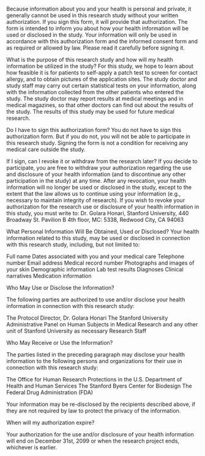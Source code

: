 Because information about you and your health is personal and private, it generally cannot be used in this research study without your written authorization.  If you sign this form, it will provide that authorization. The form is intended to inform you about how your health information will be used or disclosed in the study. Your information will only be used in accordance with this authorization form and the informed consent form and as required or allowed by law.  Please read it carefully before signing it.  

What is the purpose of this research study and how will my health information be utilized in the study?
For this study, we hope to learn about how feasible it is for patients to self-apply a patch test to screen for contact allergy, and to obtain pictures of the application sites. The study doctor and study staff may carry out certain statistical tests on your information, along with the information collected from the other patients who entered the study. The study doctor may report results at medical meetings and in medical magazines, so that other doctors can find out about the results of the study. The results of this study may be used for future medical research. 

Do I have to sign this authorization form?
You do not have to sign this authorization form. But if you do not, you will not be able to participate in this research study. Signing the form is not a condition for receiving any medical care outside the study.

If I sign, can I revoke it or withdraw from the research later?
If you decide to participate, you are free to withdraw your authorization regarding the use and disclosure of your health information (and to discontinue any other participation in the study) at any time.  After any revocation, your health information will no longer be used or disclosed in the study, except to the extent that the law allows us to continue using your information (e.g., necessary to maintain integrity of research).  If you wish to revoke your authorization for the research use or disclosure of your health information in this study, you must write to: Dr. Golara Honari, Stanford University, 440 Broadway St. Pavilion B 4th floor, MC: 5338, Redwood City, CA 94063

What Personal Information Will Be Obtained, Used or Disclosed?
Your health information related to this study, may be used or disclosed in connection with this research study, including, but not limited to:

Full name 
Dates associated with you and your medical care
Telephone number 
Email address
Medical record number
Photographs and images of your skin 
Demographic information
Lab test results 
Diagnoses
Clinical narratives
Medication information

Who May Use or Disclose the Information?

The following parties are authorized to use and/or disclose your health information in connection with this research study:

The Protocol Director, Dr. Golara Honari
The Stanford University Administrative Panel on Human Subjects in Medical Research and any other unit of Stanford University as necessary
Research Staff

Who May Receive or Use the Information?

The parties listed in the preceding paragraph may disclose your health information to the following persons and organizations for their use in connection with this research study: 

The Office for Human Research Protections in the U.S. Department of Health and Human Services
The Stanford Byers Center for Biodesign 
The Federal Drug Administration (FDA)

Your information may be re-disclosed by the recipients described above, if they are not required by law to protect the privacy of the information.

When will my authorization expire?

Your authorization for the use and/or disclosure of your health information will end on December 31st, 2099 or when the research project ends, whichever is earlier.
